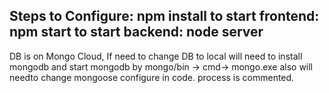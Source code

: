 Steps to Configure:
npm install
to start frontend:
npm start
to start backend:
node server
-----------------------------------------
DB is on Mongo Cloud, If need to change DB to local will need to install mongodb and start mongodb by
mongo/bin -> cmd-> mongo.exe
also will needto change mongoose configure in code. process is commented.
